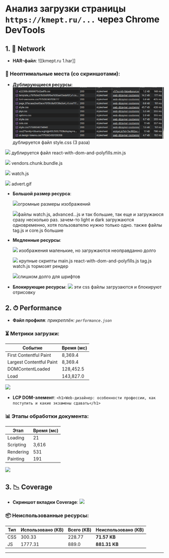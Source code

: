 # Анализ загрузки страницы `https://kmept.ru/...` через Chrome DevTools

## 1. 📂 Network

- **HAR-файл**: ![[kmept.ru 1.har]]

### 📌 Неоптимальные места (со скриншотами):

- **Дублирующиеся ресурсы**:
![](Pasted%20image%2020250629135335.png)
дублируется файл style.css (3 раза)

![](Pasted%20image%20250629135636.png)
дублируется файл react-with-dom-and-polyfills.min.js

![](Pasted%20image%20250629140425.png)
vendors.chunk.bundle.js

![](Pasted%20image%20250629140506.png)
watch.js

![](Pasted%20image%20250629140901.png)
advert.gif


- **Большой размер ресурса**:
  
  ![](Pasted%20image%20250629141458.png)огромные размеры изображений
  
  ![](Pasted%20image%20250629141700.png)файлы watch.js, advanced...js и так большие, так еще и загружаюся сразу несколько раз. зачем-то light и dark загружаются одновременно, хотя пользователю нужно только одно. также файлы tag.js и core.js большие

- **Медленные ресурсы**:
  
  ![](Pasted%20image%20250629142204.png)
  изображения маленькие, но загружаются неоправданно долго
  
  ![](Pasted%20image%20250629142515.png)
  крупные скрипты main.js react-with-dom-and-polyfills.js tag.js watch.js тормозят рендер
  
  ![](Pasted%20image%20250629142647.png)слишком долго для шрифтов

- **Блокирующие ресурсы**:
  ![](Pasted%20image%20250629161152.png)
  эти css файлы загрузаются и блокируют отрисовку

## 2. ⏱ Performance

- **Файл профиля**: _прикреплён: `performance.json`_

### ⏳ Метрики загрузки:

| Событие                  | Время (мс) |
| ------------------------ | ---------- |
| First Contentful Paint   | 8,369.4    |
| Largest Contentful Paint | 8,369.4    |
| DOMContentLoaded         | 128,452.5  |
| Load                     | 143,827.0  |
![](Pasted%20image%20250629175805.png)
- **LCP DOM-элемент**: `<h1>Web-дизайнер: особенности профессии, как поступить и какие экзамены сдавать</h1>`

### 📊 Этапы обработки документа:

| Этап      | Время (мс) |
| --------- | ---------- |
| Loading   | 21         |
| Scripting | 3,616      |
| Rendering | 531        |
| Painting  | 191        |
![](Pasted%20image%20250629180350.png)
## 3. 📉 Coverage

- **Скриншот вкладки Coverage**:
  ![](Pasted%20image%20250629180952.png)

### 📦 Неиспользованные ресурсы:

| Тип | Использовано (KB) | Всего (KB) | Неиспользовано (KB) |
| --- | ----------------- | ---------- | ------------------- |
| CSS | 300.33            | 228.77     | **71.57 KB**        |
| JS  | 1777.31           | 889.0      | **881.31 KB**       |

---

